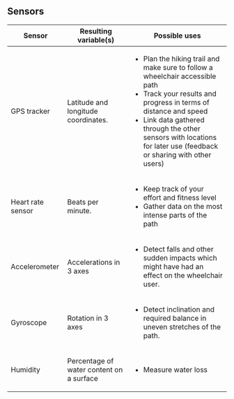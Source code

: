 ## Sensors

<table>
  <thead>
    <tr class="header">
      <th>Sensor</th>
      <th>Resulting variable(s)</th>
      <th>Possible uses</th>
    </tr>
  </thead>
  <tbody>
    <tr class="odd">
      <td><p>GPS tracker</p></td>
      <td><p>Latitude and longitude coordinates.</p></td>
      <td>
        <ul>
          <li>
            Plan the hiking trail and make sure to follow a wheelchair
            accessible path
          </li>
          <li>
            Track your results and progress in terms of distance and speed
          </li>
          <li>
            Link data gathered through the other sensors with locations for
            later use (feedback or sharing with other users)
          </li>
        </ul>
      </td>
    </tr>
    <tr class="even">
      <td><p>Heart rate sensor</p></td>
      <td><p>Beats per minute.</p></td>
      <td>
        <ul>
          <li>Keep track of your effort and fitness level</li>
          <li>Gather data on the most intense parts of the path</li>
        </ul>
      </td>
    </tr>
    <tr class="odd">
      <td><p>Accelerometer</p></td>
      <td><p>Accelerations in 3 axes</p></td>
      <td>
        <ul>
          <li>
            Detect falls and other sudden impacts which might have had an effect
            on the wheelchair user.
          </li>
        </ul>
      </td>
    </tr>
    <tr class="even">
      <td><p>Gyroscope</p></td>
      <td><p>Rotation in 3 axes</p></td>
      <td>
        <ul>
          <li>
            Detect inclination and required balance in uneven stretches of the
            path.
          </li>
        </ul>
      </td>
    </tr>
    <tr class="odd">
      <td><p>Humidity</p></td>
      <td><p>Percentage of water content on a surface</p></td>
      <td>
        <ul>
          <li>Measure water loss</li>
        </ul>
      </td>
    </tr>
  </tbody>
</table>
